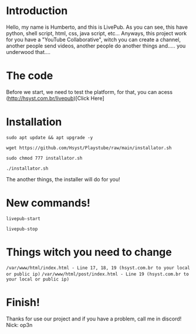 # Introduction

Hello, my name is Humberto, and this is LivePub. As you can see, this have python, shell script, html, css, java script, etc...
 Anyways, this project work for you have a "YouTube Collaborative", witch you can create a channel, another people send videos, another people do another things and..... you underwood that....

# The code

Before we start, we need to test the platform, for that, you can acess (http://hsyst.com.br/livepub)[Click Here]

# Installation

```
sudo apt update && apt upgrade -y
```
```
wget https://github.com/Hsyst/Playstube/raw/main/installator.sh
```
```
sudo chmod 777 installator.sh
```
```
./installator.sh
```
The another things, the installer will do for you!

# New commands!
```
livepub-start
```
```
livepub-stop
```

# Things witch you need to change
`/var/www/html/index.html - Line 17, 18, 19 (hsyst.com.br to your local or public ip)`
`/var/www/html/post/index.html - Line 19 (hsyst.com.br to your local or public ip)`

# Finish!
Thanks for use our project and if you have a problem, call me in discord! Nick: op3n
